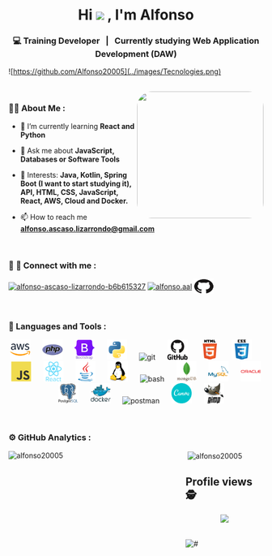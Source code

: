 <h1 align="center">Hi <img src="../images/mano.gif" width="30px" > , I'm Alfonso</h1>

<h3 align="center">💻 Training Developer &nbsp; | &nbsp;  Currently studying Web Application Development (DAW)</h3>

![https://github.com/Alfonso20005](../images/Tecnologies.png)

<br>

<img align="right" width="250" height="250" style="border-radius:30px;" src="../images/naruto.gif?raw=true" />

### 👨‍💻 About Me :
<div style="display: inline_block">
  
- 🌱 I’m currently learning **React and Python**

- 💬 Ask me about **JavaScript, Databases or Software Tools**

- 🎯 Interests: **Java, Kotlin, Spring Boot (I want to start studying it), API, HTML, CSS, JavaScript, React, AWS, Cloud and Docker.**

- 📫 How to reach me **alfonso.ascaso.lizarrondo@gmail.com**
</div>

<br>

### 🔗 :iphone: Connect with me :
<p align="left">
<a href="https://linkedin.com/in/alfonso-ascaso-lizarrondo-b6b615327" target="blank"><img align="center" src="https://raw.githubusercontent.com/rahuldkjain/github-profile-readme-generator/master/src/images/icons/Social/linked-in-alt.svg" alt="alfonso-ascaso-lizarrondo-b6b615327" height="30" width="40" /></a>
<a href="https://instagram.com/alfonso.aal" target="blank"><img align="center" src="https://raw.githubusercontent.com/rahuldkjain/github-profile-readme-generator/master/src/images/icons/Social/instagram.svg" alt="alfonso.aal" height="30" width="40" /></a>
<a href="https://github.com/Alfonso20005" target="blank"><img align="center" src="https://github.com/devicons/devicon/blob/master/icons/github/github-original.svg" alt="GitHub logo" width="40" height="30"/></a>

</p>

<br>

### 🔨 Languages and Tools :

<p align="center"> 
  <img src="https://raw.githubusercontent.com/devicons/devicon/master/icons/amazonwebservices/amazonwebservices-original-wordmark.svg" alt="aws" width="40" height="40"/> 
  &nbsp;&nbsp;&nbsp;&nbsp;
  <img src="https://raw.githubusercontent.com/devicons/devicon/master/icons/php/php-original.svg" alt="php" width="40" height="40"/> 
  &nbsp;&nbsp;&nbsp;&nbsp;
<img src="https://github.com/devicons/devicon/blob/master/icons/bootstrap/bootstrap-original-wordmark.svg" alt="Bootstrap" width="40" height="40">
  &nbsp;&nbsp;&nbsp;&nbsp;
  <img src="https://raw.githubusercontent.com/devicons/devicon/master/icons/python/python-original.svg" alt="python" width="40" height="40"/>
  &nbsp;&nbsp;&nbsp;&nbsp;
  <img src="https://www.vectorlogo.zone/logos/git-scm/git-scm-icon.svg" alt="git" width="40" height="40"/> 
  &nbsp;&nbsp;&nbsp;&nbsp;
   <img src="https://github.com/devicons/devicon/blob/master/icons/github/github-original-wordmark.svg" alt="github" width="40" height="40"/> 
  &nbsp;&nbsp;&nbsp;&nbsp;
  <img src="https://raw.githubusercontent.com/devicons/devicon/master/icons/html5/html5-original-wordmark.svg" alt="html5" width="40" height="40"/>
  &nbsp;&nbsp;&nbsp;&nbsp;
  <img src="https://raw.githubusercontent.com/devicons/devicon/master/icons/css3/css3-original-wordmark.svg" alt="css3" width="40" height="40"/> 
  &nbsp;&nbsp;&nbsp;&nbsp;
  <img src="https://raw.githubusercontent.com/devicons/devicon/master/icons/javascript/javascript-original.svg" alt="javascript" width="40" height="40"/> 
  &nbsp;&nbsp;&nbsp;&nbsp;
  <img src="https://raw.githubusercontent.com/devicons/devicon/master/icons/react/react-original-wordmark.svg" alt="react" width="40" height="40"/> 
  &nbsp;&nbsp;&nbsp;&nbsp;
  <img src="https://raw.githubusercontent.com/devicons/devicon/master/icons/java/java-original.svg" alt="java" width="40" height="40"/>
  &nbsp;&nbsp;&nbsp;&nbsp;
  <img src="https://raw.githubusercontent.com/devicons/devicon/master/icons/linux/linux-original.svg" alt="linux" width="40" height="40"/> 
  &nbsp;&nbsp;&nbsp;&nbsp;
  <img src="https://www.vectorlogo.zone/logos/gnu_bash/gnu_bash-icon.svg" alt="bash" width="40" height="40"/> 
  &nbsp;&nbsp;&nbsp;&nbsp;
  <img src="https://raw.githubusercontent.com/devicons/devicon/master/icons/mongodb/mongodb-original-wordmark.svg" alt="mongodb" width="40" height="40"/>
  &nbsp;&nbsp;&nbsp;&nbsp;
  <img src="https://raw.githubusercontent.com/devicons/devicon/master/icons/mysql/mysql-original-wordmark.svg" alt="mysql" width="40" height="40"/>
  &nbsp;&nbsp;&nbsp;&nbsp;
  <img src="https://raw.githubusercontent.com/devicons/devicon/master/icons/oracle/oracle-original.svg" alt="oracle" width="40" height="40"/>
  &nbsp;&nbsp;&nbsp;&nbsp;
  
  <img src="https://raw.githubusercontent.com/devicons/devicon/master/icons/postgresql/postgresql-original-wordmark.svg" alt="postgresql" width="40" height="40"/> 
  &nbsp;&nbsp;&nbsp;&nbsp;
   <img src="https://raw.githubusercontent.com/devicons/devicon/master/icons/docker/docker-original-wordmark.svg" alt="docker" width="40" height="40"/> 
  &nbsp;&nbsp;&nbsp;&nbsp;
  <img src="https://www.vectorlogo.zone/logos/getpostman/getpostman-icon.svg" alt="postman" width="40" height="40"/>
  &nbsp;&nbsp;&nbsp;&nbsp;
  <img src="https://github.com/devicons/devicon/blob/master/icons/canva/canva-original.svg" alt="Canva logo" width="40" height="40">
 &nbsp;&nbsp;&nbsp;&nbsp;

 
 <!--<img src="https://github.com/devicons/devicon/blob/master/icons/cloudflare/cloudflare-original-wordmark.svg" alt="Cloudflare logo" width="40" height="40">
&nbsp;&nbsp;&nbsp;&nbsp;
<img src="https://github.com/devicons/devicon/blob/master/icons/figma/figma-original.svg" alt="Figma logo" width="40" height="40">
&nbsp;&nbsp;&nbsp;&nbsp;
-->

<img src="https://github.com/devicons/devicon/blob/master/icons/gimp/gimp-original-wordmark.svg" alt="GIMP logo" width="40" height="40">

</p>

<br>

### ⚙️ GitHub Analytics :

<p><img align="left" src="https://github-readme-stats.vercel.app/api/top-langs?username=alfonso20005&show_icons=true&locale=en&layout=compact" alt="alfonso20005" width="350" height="200" /></p>

<p>&nbsp;<img align="center" src="https://github-readme-stats.vercel.app/api?username=alfonso20005&show_icons=true&locale=en" alt="alfonso20005" width="393" height="200" /></p>

 ## Profile views :detective: <br>
 <p align="center"> 
   <img alingn="center" src="https://profile-counter.glitch.me/Alfonso20005/count.svg" />
 </p>

##

![#](../images/snake.gif)


<!--
**Alfonso20005/Alfonso20005** is a ✨ _special_ ✨ repository because its `README.md` (this file) appears on your GitHub profile.

Here are some ideas to get you started:

- 🔭 I’m currently working on ...
- 🌱 I’m currently learning ...
- 👯 I’m looking to collaborate on ...
- 🤔 I’m looking for help with ...
- 💬 Ask me about ...
- 📫 How to reach me: ...
- 😄 Pronouns: ...
- ⚡ Fun fact: ...
-->
